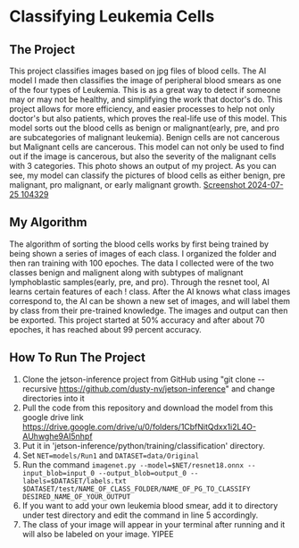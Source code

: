 # Classifying Leukemia Cells
## The Project
This project classifies images based on jpg files of blood cells. The AI model I made then classifies the image of peripheral blood smears as one of the four types of Leukemia. This is as a great way to detect if someone may or may not be healthy, and simplifying the work that doctor's do. This project allows for more efficiency, and easier processes to help not only doctor's but also patients, which proves the real-life use of this model. This model sorts out the blood cells as benign or malignant(early, pre, and pro are subcategories of malignant leukemia). Benign cells are not cancerous but Malignant cells are cancerous. This model can not only be used to find out if the image is cancerous, but also the severity of the malignant cells with 3 categories.
This photo shows an output of my project. As you can see, my model can classify the pictures of blood cells as either benign, pre malignant, pro malignant, or early malignant growth.
[Screenshot 2024-07-25 104329](https://github.com/user-attachments/assets/f7ac0138-e3f8-461e-9d01-8041bcf67727)
## My Algorithm
The algorithm of sorting the blood cells works by first being trained by being shown a series of images of each class. I organized the folder and then ran training with 100 epoches. The data I collected were of the two classes benign and malignent along with subtypes of malignant lymphoblastic samples(early, pre, and pro). Through the resnet tool, AI learns certain features of each !
class. After the AI knows what class images correspond to, the AI can be shown a new set of images, and will label them by class from their pre-trained knowledge. The images and output can then be exported. This project started at 50% accuracy and after about 70 epoches, it has reached about 99 percent accuracy.
## How To Run The Project 
1. Clone the jetson-inference project from GitHub using "git clone --recursive https://github.com/dusty-nv/jetson-inference" and change directories into it
2. Pull the code from this repository and download the model from this google drive link https://drive.google.com/drive/u/0/folders/1CbfNitQdxx1i2L4O-AUhwghe9AI5nhpf 
3. Put it in 'jetson-inference/python/training/classification' directory.
4. Set `NET=models/Run1` and `DATASET=data/Original`
5. Run the command `imagenet.py --model=$NET/resnet18.onnx --input_blob=input_0 --output_blob=output_0 --labels=$DATASET/labels.txt $DATASET/test/NAME_OF_CLASS_FOLDER/NAME_OF_PG_TO_CLASSIFY DESIRED_NAME_OF_YOUR_OUTPUT`
6. If you want to add your own leukemia blood smear, add it to directory under test directory and edit the command in line 5 accordingly.
7. The class of your image will appear in your terminal after running and it will also be labeled on your image. YIPEE
